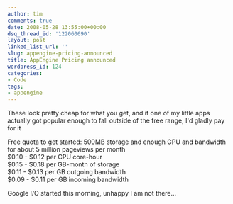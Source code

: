 ```yaml
---
author: tim
comments: true
date: 2008-05-28 13:55:00+00:00
dsq_thread_id: '122060690'
layout: post
linked_list_url: ''
slug: appengine-pricing-announced
title: AppEngine Pricing announced
wordpress_id: 124
categories:
- Code
tags:
- appengine
---
```


These look pretty cheap for what you get, and if one of my little apps
actually got popular enough to fall outside of the free range, I'd gladly pay
for it  
  
Free quota to get started: 500MB storage and enough CPU and bandwidth for
about 5 million pageviews per month  
$0.10 - $0.12 per CPU core-hour  
$0.15 - $0.18 per GB-month of storage  
$0.11 - $0.13 per GB outgoing bandwidth  
$0.09 - $0.11 per GB incoming bandwidth  
  
Google I/O started this morning, unhappy I am not there...